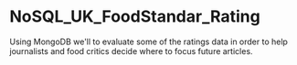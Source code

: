 # NoSQL_UK_FoodStandar_Rating
Using MongoDB we'll to evaluate some of the ratings data in order to help journalists and food critics decide where to focus future articles.
